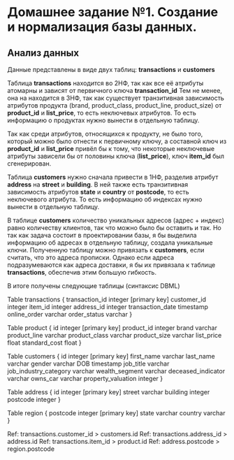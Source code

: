 # Домашнее задание №1. Создание и нормализация базы данных.

## Анализ данных

Данные представлены в виде двух таблиц: **transactions** и **customers**

Таблица **transactions** находится во 2НФ, так как все её атрибуты атомарны и зависят от первичного ключа **transaction_id** Тем не менее, она на находится в 3НФ, так как существует транзитивная зависимость атрибутов продукта (brand, product_class, product_line, product_size) от **product_id** и **list_price**, то есть неключевых атрибутов. То есть информацию о продуктах нужно вынести в отдельную таблицу.

Так как среди атрибутов, относящихся к продукту, не было того, который можно было отнести к первичному ключу, а составной ключ из **product_id** и **list_price** привёл бы к тому, что некоторые неключевые атрибуты зависели бы от половины ключа (**list_price**), ключ **item_id** был сгенерирован. 

Таблица **customers** нужно сначала привести в 1НФ, разделив атрибут **address** на **street** и **building**. В ней также есть транзитивная зависимость атрибутов **state** и **country** от **postcode**, то есть неключевого атрибута. То есть информацию об индексах нужно вынести в отдельную таблицу.

В таблице **customers** количество уникальных адресов (адрес + индекс) равно количеству клиентов, так что можно было бы оставить и так. Но так как задача состоит в проектировании базы, я бы выделила информацию об адресах в отдельную таблицу, создала уникальные ключи. Полученную таблицу можно привязать к **customers**, если считать, что это адреса прописки. Однако если адреса подразумеваются как адреса доставки, я бы их привязала к таблице **transactions**, обеспечив этим большую гибкость.

В итоге получены следующие таблицы (синтаксис DBML)

Table transactions {
  transaction_id integer [primary key]
  customer_id integer
  item_id integer
  address_id integer
  transaction_date timestamp
  online_order varchar
  order_status varchar
}


Table product {
  id integer [primary key]
  product_id integer
  brand varchar
  product_line varchar
  product_class varchar
  product_size varchar
  list_price float
  standard_cost float
}

Table customers {
  id integer [primary key]
  first_name varchar
  last_name varchar
  gender varchar
  DOB timestamp
  job_title varchar
  job_industry_category varchar
  wealth_segment varchar
  deceased_indicator varchar
  owns_car varchar
  property_valuation integer
}

Table address {
  id integer [primary key]
  street varchar
  building integer
  postcode integer
}

Table region {
  postcode integer [primary key]
  state varchar
  country varchar
}

Ref: transactions.customer_id > customers.id
Ref: transactions.address_id > address.id
Ref: transactions.item_id > product.id
Ref: address.postcode > region.postcode

